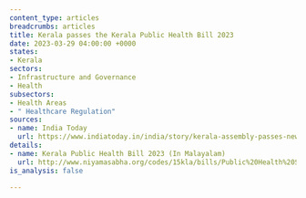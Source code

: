 ```yaml
---
content_type: articles
breadcrumbs: articles
title: Kerala passes the Kerala Public Health Bill 2023
date: 2023-03-29 04:00:00 +0000
states:
- Kerala
sectors:
- Infrastructure and Governance
- Health
subsectors:
- Health Areas
- " Healthcare Regulation"
sources:
- name: India Today
  url: https://www.indiatoday.in/india/story/kerala-assembly-passes-new-bill-on-public-health-focusing-on-holistic-development-2350200-2023-03-22
details:
- name: Kerala Public Health Bill 2023 (In Malayalam)
  url: http://www.niyamasabha.org/codes/15kla/bills/Public%20Health%20Select%20Committee%20Report.pdf
is_analysis: false

---
```

